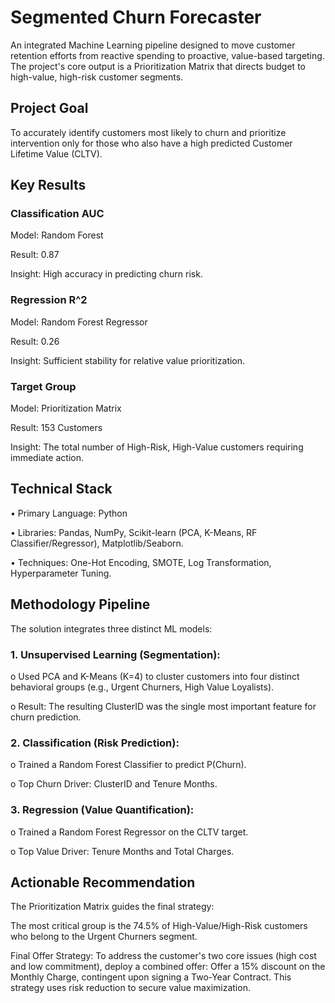 # Segmented Churn Forecaster 
An integrated Machine Learning pipeline designed to move customer retention efforts from reactive spending to proactive, value-based targeting. The project's core output is a Prioritization Matrix that directs budget to high-value, high-risk customer segments.
## Project Goal
To accurately identify customers most likely to churn and prioritize intervention only for those who also have a high predicted Customer Lifetime Value (CLTV).
## Key Results
### Classification AUC

Model: Random Forest

Result: 0.87

Insight: High accuracy in predicting churn risk.

### Regression R^2

Model: Random Forest Regressor

Result: 0.26

Insight: Sufficient stability for relative value prioritization.

### Target Group

Model: Prioritization Matrix

Result: 153 Customers

Insight:  The total number of High-Risk, High-Value customers requiring immediate action.

## Technical Stack
•	Primary Language: Python

•	Libraries: Pandas, NumPy, Scikit-learn (PCA, K-Means, RF Classifier/Regressor), Matplotlib/Seaborn.

•	Techniques: One-Hot Encoding, SMOTE, Log Transformation, Hyperparameter Tuning.

## Methodology Pipeline
The solution integrates three distinct ML models:
### 1.	Unsupervised Learning (Segmentation):
o	Used PCA and K-Means (K=4) to cluster customers into four distinct behavioral groups (e.g., Urgent Churners, High Value Loyalists).

o	Result: The resulting ClusterID was the single most important feature for churn prediction.
### 2.	Classification (Risk Prediction):
o	Trained a Random Forest Classifier to predict P(Churn).

o	Top Churn Driver: ClusterID and Tenure Months.
### 3.	Regression (Value Quantification):
o	Trained a Random Forest Regressor on the CLTV target.

o	Top Value Driver: Tenure Months and Total Charges.

## Actionable Recommendation
The Prioritization Matrix guides the final strategy:

The most critical group is the 74.5% of High-Value/High-Risk customers who belong to the Urgent Churners segment.

Final Offer Strategy: To address the customer's two core issues (high cost and low commitment), deploy a combined offer:
Offer a 15% discount on the Monthly Charge, contingent upon signing a Two-Year Contract. This strategy uses risk reduction to secure value maximization.

